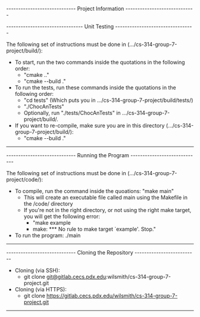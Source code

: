 ----------------------------- Project Information -----------------------------


-------------------------------- Unit Testing ---------------------------------


The following set of instructions must be done in
(.../cs-314-group-7-project/build/):
- To start, run the two commands inside the quotations in the following order:
    - "cmake .."
    - "cmake --build ."
- To run the tests, run these commands inside the quotations in the following order:
    - "cd tests" (Which puts you in .../cs-314-group-7-project/build/tests/)
    - "./ChocAnTests"
    - Optionally, run "./tests/ChocAnTests" in .../cs-314-group-7-project/build/.
- If you want to re-compile, make sure you are in this directory
(.../cs-314-group-7-project/build/):
    - "cmake --build ."
-------------------------------------------------------------------------------


----------------------------- Running the Program -----------------------------


The following set of instructions must be done in (.../cs-314-group-7-project/code/):
- To compile, run the command inside the quoations: "make main"
    - This will create an executable file called main using the Makefile in the /code/ directory
    - If you're not in the right directory, or not using the right make target, you will get the following error:
        - "make example
        - make: *** No rule to make target `example'.  Stop."
- To run the program: ./main
-------------------------------------------------------------------------------



----------------------------- Cloning the Repository --------------------------


- Cloning (via SSH):
    - git clone git@gitlab.cecs.pdx.edu:wilsmith/cs-314-group-7-project.git
- Cloning (via HTTPS):
    - git clone https://gitlab.cecs.pdx.edu/wilsmith/cs-314-group-7-project.git
-------------------------------------------------------------------------------
